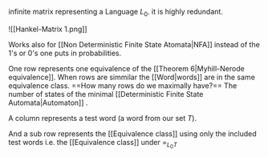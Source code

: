 infinite matrix representing a Language $L_0$. it is highly redundant.


![[Hankel-Matrix 1.png]]

Works also for [[Non Deterministic Finite State Atomata|NFA]] instead of the 1's or 0's one puts in probabilities.

One row represents one equivalence of the [[Theorem 6|Myhill-Nerode equivalence]]. When rows are simmilar the [[Word|words]] are in the same equivalence class. ==How many rows do we maximally have?== The number of states of the minimal [[Deterministic Finite State Automata|Automaton]] .

A column represents a test word (a word from our set $T$).

And a sub row represents the [[Equivalence class]] using only the included test words i.e. the [[Equivalence class]] under $=_{L_{0}T}$